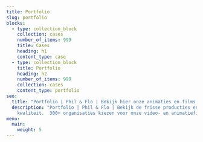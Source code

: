 ```yaml
---
title: Portfolio
slug: portfolio
blocks:
  - type: collection_block
    collection: cases
    number_of_items: 999
    title: Cases
    heading: h1
    content_type: case
  - type: collection_block
    title: Portfolio
    heading: h2
    number_of_items: 999
    collection: cases
    content_type: portfolio
seo:
  title: "Portfolio | Phil & Flo | Bekijk hier onze animaties en films "
  description: "Portfolio | Phil & Flo | Bekijk de frisse producties en kies echte
    kwaliteit.  300+ organisaties kiezen voor onze video- en animatiefilms. "
menu:
  main:
    weight: 5
---
```

